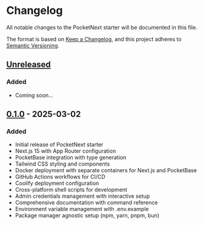# Changelog

All notable changes to the PocketNext starter will be documented in this file.

The format is based on [Keep a Changelog](https://keepachangelog.com/en/1.0.0/),
and this project adheres to [Semantic Versioning](https://semver.org/spec/v2.0.0.html).

## [Unreleased]

### Added
- Coming soon...

## [0.1.0] - 2025-03-02

### Added
- Initial release of PocketNext starter
- Next.js 15 with App Router configuration
- PocketBase integration with type generation
- Tailwind CSS styling and components
- Docker deployment with separate containers for Next.js and PocketBase
- GitHub Actions workflows for CI/CD
- Coolify deployment configuration
- Cross-platform shell scripts for development
- Admin credentials management with interactive setup
- Comprehensive documentation with command reference
- Environment variable management with .env.example
- Package manager agnostic setup (npm, yarn, pnpm, bun)

[Unreleased]: https://github.com/kacperkwapisz/pocketnext/compare/v0.1.0...HEAD
[0.1.0]: https://github.com/kacperkwapisz/pocketnext/releases/tag/v0.1.0 